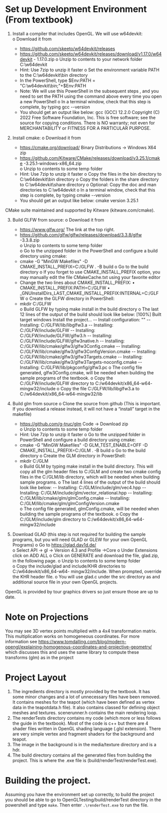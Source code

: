 # Set up Development Environment (From textbook)

1. Install a compiler that includes OpenGL. We will use w64devkit:  
   o Download it from
    - https://github.com/skeeto/w64devkit/releases  
   - https://github.com/skeeto/w64devkit/releases/download/v1.17.0/w64devkit -
   1.17.0.zip
   o Unzip to contents to your network folder  C:\w64devkit
   - Hint: Use 7zip to unzip it faster
   o Set the environment variable PATH to the C:\w64devkit\bin directory
   - In the PowerShell, type $Env:PATH = "C:\w64devkit\bin;"+$Env:PATH
   - Note: We will use this PowerShell in the subsequent steps , and you need to set the
   PATH using the command above every time you open a new PowerShell
   o In a terminal window, check that this step is complete, by typing gcc --version
   - You should get an output like below:
   gcc (GCC) 12.2.0
   Copyright (C) 2022 Free Software Foundation, Inc.
   This is free software; see the source for copying conditions.  There is
   NO warranty; not even for MERCHANTABILITY or FITNESS FOR A PARTICULAR
   PURPOSE.


2. Install cmake:
   o Download it from
   - https://cmake.org/download/  Binary Distributions -> Windows X64 zip
   - https://github.com/Kitware/CMake/releases/download/v3.25.1/cmake -3.25.1-windows-x86_64.zip  
   o Unzip to contents to some temp folder  
   - Hint: Use 7zip to unzip it faster
   o Copy the files in the bin directory to C:\w64devkit\bin directory
   o Copy the folders in the share directory to C:\w64devkit\share directory
   o Optional: Copy the doc and man directories to C:\w64devkit
   o In a terminal window, check that this step is complete, by typing cmake --version
   - You should get an output like below:
   cmake version 3.25.1

CMake suite maintained and supported by Kitware (kitware.com/cmake).

3. Build GLFW from source:
   o Download it from
   - https://www.glfw.org/  The link at the top right.
   - https://github.com/glfw/glfw/releases/download/3.3.8/glfw -3.3.8.zip   
   o Unzip to contents to some temp folder  
   o Go to the unzipped folder in the PowerShell and configure a build directory using cmake:
   - cmake -G "MinGW Makefiles" -D CMAKE_INSTALL_PREFIX=C:/GLFW . -B build
   o Go to the build directory
   o If you forget to use CMAKE_INSTALL_PREFIX option, you may manually edit the file
   CMakeCache.txt using your favorite editor
   - Change the two lines about CMAKE_INSTALL_PREFIX:
   • CMAKE_INSTALL_PREFIX:PATH=C:/GLFW
   • _GNUInstallDirs_LAST_CMAKE_INSTALL_PREFIX:INTERNAL=C:/GLFW
   o Create the GLFW directory in PowerShell:
   - mkdir C:/GLFW  
   o Build GLFW by typing make install in the build directory
   o The last 12 lines of the output of the build should look like below:
   [100%] Built target windows
   Install the project...
   -- Install configuration: ""
   -- Installing: C:/GLFW/lib/libglfw3.a
   -- Installing: C:/GLFW/include/GLFW
   -- Installing: C:/GLFW/include/GLFW/glfw3.h
   -- Installing: C:/GLFW/include/GLFW/glfw3native.h
   -- Installing: C:/GLFW/lib/cmake/glfw3/glfw3Config.cmake
   -- Installing: C:/GLFW/lib/cmake/glfw3/glfw3ConfigVersion.cmake
   -- Installing: C:/GLFW/lib/cmake/glfw3/glfw3Targets.cmake
   -- Installing: C:/GLFW/lib/cmake/glfw3/glfw3Targets-noconfig.cmake
   -- Installing: C:/GLFW/lib/pkgconfig/glfw3.pc
   o The config file generated, glfw3Config.cmake, will be needed when building the sample
   programs of the textbook.
   o Copy the C:/GLFW/include/GLFW  directory to C:/w64devkit/x86_64-w64-
   mingw32/include
   o Copy the file C:/GLFW/lib/libglfw3.a to C:/w64devkit/x86_64-w64-mingw32/lib

4. Build glm from source
   o Clone the source from github (This is important. If you download a release instead, it will
   not have a “install” target in the makefile)
   - https://github.com/g-truc/glm    Code → Download zip    
   o Unzip to contents to some temp folder  
   - Hint: Use 7zip to unzip it faster
   o Go to the unzipped folder in PowerShell and configure a build directory using cmake:
   - cmake -G "MinGW Makefiles" -D GLM_TEST_ENABLE=OFF -D
   CMAKE_INSTALL_PREFIX=C:/GLM . -B build
   o Go to the build directory
   o Create the GLM directory in PowerShell:
   - mkdir C:/GLM  
   o Build GLM by typing make install in the build directory. This will copy all the glm header
   files to C:/GLM and create two cmake config files in the C:/GLM/lib directory, which will be
   needed when building sample programs.
   o The last 4 lines of the output of the build should look like below:
   -- Installing: C:/GLM/include/glm/vec4.hpp
   -- Installing: C:/GLM/include/glm/vector_relational.hpp
   -- Installing: C:/GLM/lib/cmake/glm/glmConfig.cmake
   -- Installing: C:/GLM/lib/cmake/glm/glmConfigVersion.cmake  
   o The config file generated, glmConfig.cmake, will be needed when building the sample
   programs of the textbook.
   o Copy the C:/GLM/include/glm  directory to C:/w64devkit/x86_64-w64-mingw32/include

5. Download GLAD (this step is not required for building the sample programs, but you will need
   GLAD or GLEW for your own OpenGL Programs)
   o Go to https://glad.dav1d.de/    
   o Select API → gl → Version 4.3 and Profile →Core
   o Under Extensions click on ADD ALL
   o Click on GENERATE and download the file, glad.zip, in the following page.
   o Unzip to contents to some temp folder  
   o Copy the include/glad and include/KHR directories to C:/w64devkit/x86_64-w64-
   mingw32/include. When prompted, override the KHR header file.
   o You will use glad.c under the src directory as and additional source file in your own
   OpenGL projects.

OpenGL is provided by tour graphics drivers so just ensure those are up to date.

# Note on Projections
You may see 3D vertex points multiplied with a 4x4 transformation matrix. This multiplication works on homogeneous coordinates.
For more information see https://www.tomdalling.com/blog/modern-opengl/explaining-homogenous-coordinates-and-projective-geometry/
which discusses this and uses the same library to compute these transforms (glm) as in the project

# Project Layout
1. The ingredients directory is mostly provided by the textbook. It has some minor changes and a lot of unnecessary files
have been removed. It contains meshes for the teapot (which have been defined as vertex data in the teapotdata.h file).
It also contains classed for defining object meshes and textures. scenerunner.h contains the main rendering loop.
2. The renderTests directory contains my code (which more or less follows the guide in the textbook).
Most of the code is c++ but there are 4 shader files written in OpenGL shading language (.glsl extension). There are
very simple vertex and fragment shaders for the background and teapot.
3. The image in the background is in the media/texture directory and is a hdr.
4. The build directory contains all the generated files from building the project. This is where the .exe file is 
(build/renderTest/renderTest.exe).

# Building the project.
Assuming you have the environment set up correctly, to build the project you should be able to go to OpenGLTesting/build/renderTest directory in the powershell and type `make`.
Then enter `.\renderTest.exe` to run the file.
